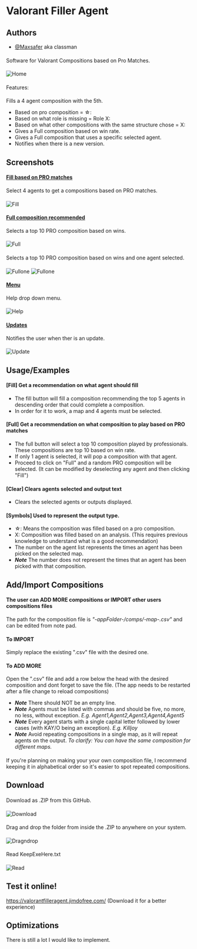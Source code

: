 
# Valorant Filler Agent
## Authors
- [@Maxsafer](https://www.github.com/Maxsafer) aka classman
####
Software for Valorant Compositions based on Pro Matches.
####
![Home](https://drive.google.com/uc?export=view&id=1RFcM5UE1G91RD5yq3LszxtoetzgH2tVQ)
####
Features:
####
Fills a 4 agent composition with the 5th.
  * Based on pro composition = ☆:
  * Based on what role is missing = Role X:
  * Based on what other compositions with the same structure chose = X:
  * Gives a Full composition based on win rate.
  * Gives a Full composition that uses a specific selected agent.
  * Notifies when there is a new version.

## Screenshots

#### <u>Fill based on PRO matches</u>
Select 4 agents to get a compositions based on PRO matches.
#### 
![Fill](https://drive.google.com/uc?export=view&id=1rSWU__7_cYkMAym5M9YMoVhF2TLAQJsm)

#### <u>Full composition recommended</u>
Selects a top 10 PRO composition based on wins.
#### 
![Full](https://drive.google.com/uc?export=view&id=1RRGSX6IrvL0ZSI_g_Z7WF-tFIwPVdwxE)
#### 
Selects a top 10 PRO composition based on wins and one agent selected.
#### 
![Fullone](https://drive.google.com/uc?export=view&id=1-l_nvl9bATrKJ5ucq5_LATotimXHlBD6)
![Fullone](https://drive.google.com/uc?export=view&id=1K09Q3tT_O6lZWhkOZL69UcgXhyiVoEcM)

#### <u>Menu</u>
Help drop down menu.
#### 
![Help](https://drive.google.com/uc?export=view&id=1mRgD-o_a147JeFsL3xRrIaS918t8kzcP)

#### <u>Updates</u>
Notifies the user when ther is an update.
#### 
![Update](https://drive.google.com/uc?export=view&id=1VETc8iO3hi3jbTXXIptBJg99mRRVgjjb)

## Usage/Examples
#### [Fill] Get a recommendation on what agent should fill
* The fill button will fill a composition recommending the top 5 agents in descending order that could complete a composition.
* In order for it to work, a map and 4 agents must be selected.

#### [Full] Get a recommendation on what composition to play based on PRO matches
* The full button will select a top 10 composition played by professionals. These compositions are top 10 based on win rate.
* If only 1 agent is selected, it will pop a composition with that agent.
* Proceed to click on "Full" and a random PRO composition will be selected. (It can be modified by deselecting any agent and then clicking "Fill")

#### [Clear] Clears agents selected and output text
* Clears the selected agents or outputs displayed.

#### [Symbols] Used to represent the output type.
* ☆: Means the composition was filled based on a pro composition.
* X: Composition was filled based on an analysis. (This requires previous knowledge to understand what is a good recommendation)
* The number on the agent list represents the times an agent has been picked on the selected map.
* ***Note*** The number does not represent the times that an agent has been picked with that composition.

## Add/Import Compositions
#### The user can ADD MORE compositions or IMPORT other users compositions files
The path for the composition file is *"-appFolder-/comps/-map-.csv"* and can be edited from note pad.

#### To IMPORT
Simply replace the existing ".csv" file with the desired one.

#### To ADD MORE
Open the ".csv" file and add a row below the head with the desired composition and dont forget to save the file. (The app needs to be restarted after a file change to reload compositions)
* ***Note*** There should NOT be an empty line.
* ***Note*** Agents must be listed with commas and should be five, no more, no less, without exception. *E.g. Agent1,Agent2,Agent3,Agent4,Agent5*
* ***Note*** Every agent starts with a single capital letter followed by lower cases (with KAY/O being an exception). *E.g. Killjoy*
* ***Note*** Avoid repeating compositions in a single map, as it will repeat agents on the output. *To clarify: You can have the same composition for different maps.*

####
If you're planning on making your your own composition file, I recommend keeping it in alphabetical order so it's easier to spot repeated compositions.

## Download
####
Download as .ZIP from this GitHub.
#### 
![Download](https://drive.google.com/uc?export=view&id=1nnKBHeV-LQqsp8t1qFmaA21Vo9RaUL9H)

####
Drag and drop the folder from inside the .ZIP to anywhere on your system.
#### 
![Dragndrop](https://drive.google.com/uc?export=view&id=15pCq5iN1SBkkwHcI01WHiA9d75uy82dh)

####
Read KeepExeHere.txt
#### 
![Read](https://drive.google.com/uc?export=view&id=1X3oiUuACSAzfjMoHpachajZbebXLQdmc)

## Test it online!
https://valorantfilleragent.jimdofree.com/
(Download it for a better experience)

## Optimizations
There is still a lot I would like to implement.
